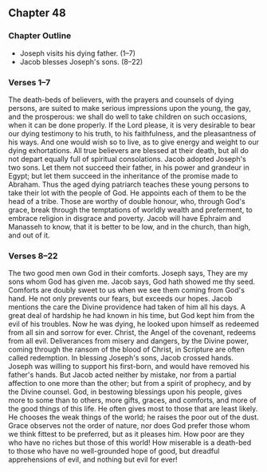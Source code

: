 ## Chapter 48

### Chapter Outline

- Joseph visits his dying father. (1–7)
- Jacob blesses Joseph's sons. (8–22)

### Verses 1–7

The death-beds of believers, with the prayers and counsels of dying persons, are suited to make serious impressions upon the young, the gay, and the prosperous: we shall do well to take children on such occasions, when it can be done properly. If the Lord please, it is very desirable to bear our dying testimony to his truth, to his faithfulness, and the pleasantness of his ways. And one would wish so to live, as to give energy and weight to our dying exhortations. All true believers are blessed at their death, but all do not depart equally full of spiritual consolations. Jacob adopted Joseph's two sons. Let them not succeed their father, in his power and grandeur in Egypt; but let them succeed in the inheritance of the promise made to Abraham. Thus the aged dying patriarch teaches these young persons to take their lot with the people of God. He appoints each of them to be the head of a tribe. Those are worthy of double honour, who, through God's grace, break through the temptations of worldly wealth and preferment, to embrace religion in disgrace and poverty. Jacob will have Ephraim and Manasseh to know, that it is better to be low, and in the church, than high, and out of it.

### Verses 8–22

The two good men own God in their comforts. Joseph says, They are my sons whom God has given me. Jacob says, God hath showed me thy seed. Comforts are doubly sweet to us when we see them coming from God's hand. He not only prevents our fears, but exceeds our hopes. Jacob mentions the care the Divine providence had taken of him all his days. A great deal of hardship he had known in his time, but God kept him from the evil of his troubles. Now he was dying, he looked upon himself as redeemed from all sin and sorrow for ever. Christ, the Angel of the covenant, redeems from all evil. Deliverances from misery and dangers, by the Divine power, coming through the ransom of the blood of Christ, in Scripture are often called redemption. In blessing Joseph's sons, Jacob crossed hands. Joseph was willing to support his first-born, and would have removed his father's hands. But Jacob acted neither by mistake, nor from a partial affection to one more than the other; but from a spirit of prophecy, and by the Divine counsel. God, in bestowing blessings upon his people, gives more to some than to others, more gifts, graces, and comforts, and more of the good things of this life. He often gives most to those that are least likely. He chooses the weak things of the world; he raises the poor out of the dust. Grace observes not the order of nature, nor does God prefer those whom we think fittest to be preferred, but as it pleases him. How poor are they who have no riches but those of this world! How miserable is a death-bed to those who have no well-grounded hope of good, but dreadful apprehensions of evil, and nothing but evil for ever!

